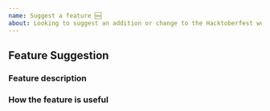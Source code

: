 ```yaml
---
name: Suggest a feature 🆕
about: Looking to suggest an addition or change to the Hacktoberfest website?
---
```


<!-- Fill out the template. Don't write inside the arrows as they will be hidden
when you post your issue.

If you have a suggestion for the website, read through the following steps:

1.  Fill out the template.
      This will help us understand what you're suggesting and why you want us
      to add it.

2.  Keep it simple.
      Make sure it's easy to understand what you're suggesting. A good way is
      to keep it to one request per GitHub issue, as we can then easily track
      feature requests.

3.  Check whether it has already been asked or added.
      You can search the existing GitHub issues to see if your feature has
      already been requested.

4.  Ask yourself: "Does this idea/feature belong as part of the website?"
      Whilst we'd love to be able to add every feature that every user wants,
      we have to keep Hacktoberfest operationally consistent and as simple as
      possible. We're also only able to handle requests for the website itself,
      not the Hacktoberfest program as a whole.

5.  Delete this line and all above lines before posting your issue! -->

## Feature Suggestion

### Feature description

<!-- Describe in as much detail as you can the feature you are suggesting. -->

### How the feature is useful

<!-- How is the feature useful to all users of the Hacktoberfest website? -->
